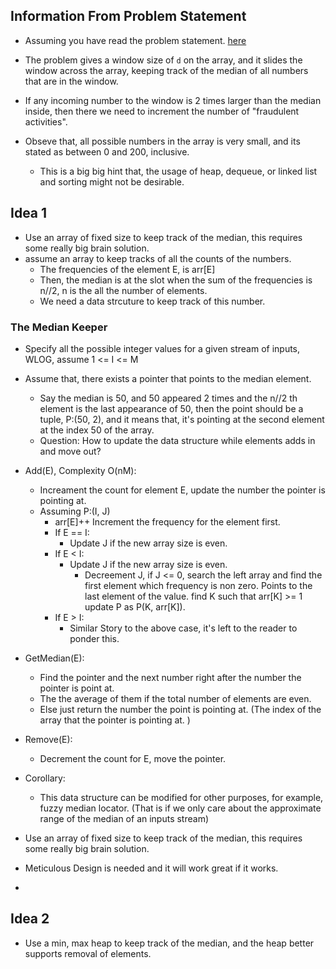 ## Information From Problem Statement

* Assuming you have read the problem statement. <a href="https://www.hackerrank.com/challenges/fraudulent-activity-notifications/problem?h_l=interview&playlist_slugs%5B%5D=interview-preparation-kit&playlist_slugs%5B%5D=sorting">here</a>

* The problem gives a window size of `d` on the array, and it slides the window across the array, keeping track of the 
median of all numbers that are in the window.

* If any incoming number to the window is 2 times larger than the median inside, then there we need to increment 
the number of "fraudulent activities".

* Obseve that, all possible numbers in the array is very small, and its stated as between 0 and 200, inclusive.
  * This is a big big hint that, the usage of heap, dequeue, or linked list and sorting might not be desirable. 

## Idea 1
* Use an array of fixed size to keep track of the median, this requires some really big brain solution. 
* assume an array to keep tracks of all the counts of the numbers. 
  * The frequencies of the element E, is arr[E]
  * Then, the median is at the slot when the sum of the frequencies is n//2, n is the all the number of elements.
  * We need a data strcuture to keep track of this number. 

### The Median Keeper
* Specify all the possible integer values for a given stream of inputs, WLOG, assume 1 <= I <= M
* Assume that, there exists a pointer that points to the median element. 
  * Say the median is 50, and 50 appeared 2 times and the n//2 th element is the last appearance of 50, then the point 
  should be a tuple, P:(50, 2), and it means that, it's pointing at the second element at the index 50 of the array. 
  * Question: How to update the data structure while elements adds in and move out? 
* Add(E), Complexity O(nM): 
  * Increament the count for element E, update the number the pointer is pointing at. 
  * Assuming P:(I, J)
    * arr[E]++ Increment the frequency for the element first.
    * If E == I:
      * Update J if the new array size is even.
    * If E < I:
      * Update J if the new array size is even. 
        * Decreement J, if J <= 0, search the left array and find the first element which frequency is non zero.
        Points to the last element of the value. find K such that arr[K] >= 1 update P as P(K, arr[K]). 
    * If E > I:
      * Similar Story to the above case, it's left to the reader to ponder this. 
* GetMedian(E):
  * Find the pointer and the next number right after the number the pointer is point at.
  * The the average of them if the total number of elements are even. 
  * Else just return the number the point is pointing at. (The index of the array that the pointer is pointing at. )
* Remove(E):
  * Decrement the count for E, move the pointer.   
* Corollary: 
  * This data structure can be modified for other purposes, for example, fuzzy median locator. (That is if we only 
  care about the approximate range of the median of an inputs stream)


* Use an array of fixed size to keep track of the median, this requires some really big brain solution.
* Meticulous Design is needed and it will work great if it works. 
* 


## Idea 2

* Use a min, max heap to keep track of the median, and the heap better supports removal of elements. 

